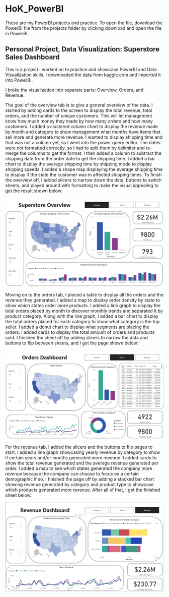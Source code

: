 # HoK_PowerBI

These are my PowerBI projects and practice. To open the file, download the PowerBI file from the projects folder by clicking download and open the file in PowerBI. 

## Personal Project, Data Visualization: Superstore Sales Dashboard

This is a project I worked on to practice and showcase PowerBI and Data Visualization skills. I downloaded the data from kaggle.com and imported it into PowerBI. 

I broke the visualization into separate parts: Overview, Orders, and Revenue.  

The goal of the overview tab is to give a general overview of the data. I started by adding cards to the screen to display the total revenue, total orders, and the number of unique customers. This will let management know how much money they made by how many orders and how many customers. I added a clustered column chart to display the revenue made by month and category to show management what months have items that sell more and generate more revenue. I wanted to display shipping time and that was not a column yet, so I went into the power query editor. The dates were not formatted correctly, so I had to split them by delimiter and re-merge the columns to get the format. I then added a column to subtract the shipping date from the order date to get the shipping time. I added a bar chart to display the average shipping time by shipping mode to display shipping speeds. I added a shape map displaying the average shipping time to display if the state the customer was in affected shipping times. To finish the overview off, I added slicers to narrow down the data, buttons to switch sheets, and played around with formatting to make the visual appealing to get the result shown below:

![Overview Sheet](Photos/Overview.png)

Moving on to the orders tab, I placed a table to display all the orders and the revenue they generated. I added a map to display order density by state to show which states order more products. I added a line graph to display the total orders placed by month to discover monthly trends and separated it by product category. Along with the line graph, I added a bar chart to display the total orders placed for each category to show what category is the top seller. I added a donut chart to display what segments are placing the orders. I added cards to display the total amount of orders and products sold. I finished the sheet off by adding slicers to narrow the data and buttons to flip between sheets, and I get the page shown below:

![Overview Sheet](Photos/Orders.png)

For the revenue tab, I added the slicers and the buttons to flip pages to start. I added a line graph showcasing yearly revenue by category to show if certain years and/or months generated more revenue. I added cards to show the total revenue generated and the average revenue generated per order. I added a map to see which states generated the company more revenue because the company can choose to focus on a certain demographic if so. I finished the page off by adding a stacked bar chart showing revenue generated by category and product type to showcase which products generated more revenue. After all of that, I get the finished sheet below:

![Overview Sheet](Photos/Revenue.png)


